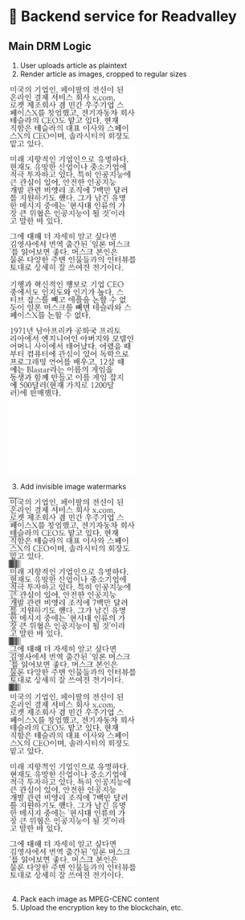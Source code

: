 # 📘 Backend service for Readvalley

## Main DRM Logic
1. User uploads article as plaintext
2. Render article as images, cropped to regular sizes

<img src="./docs/image-render-0.png" width="256"><img src="./docs/image-render-1.png" width="256">

3. Add invisible image watermarks

<img src="./docs/watermark-black.png" width="256"><img src="./docs/watermark-invisable.png" width="256">

4. Pack each image as MPEG-CENC content
5. Upload the encryption key to the blockchain, etc.
